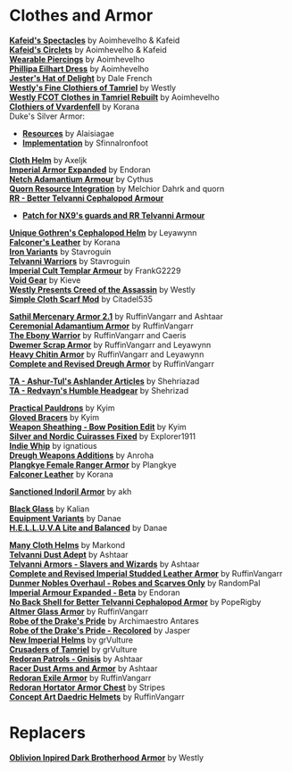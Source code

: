 # Clothes and Armor

[**Kafeid's Spectacles**](https://www.nexusmods.com/morrowind/mods/43167) by Aoimhevelho & Kafeid  
[**Kafeid's Circlets**](https://www.nexusmods.com/morrowind/mods/43183) by Aoimhevelho & Kafeid  
[**Wearable Piercings**](https://www.nexusmods.com/morrowind/mods/43184) by Aoimhevelho  
[**Phillipa Eilhart Dress**](https://www.nexusmods.com/morrowind/mods/43006) by Aoimhevelho  
[**Jester's Hat of Delight**](http://mw.modhistory.com/download-4-8191) by Dale French  
[**Westly's Fine Clothiers of Tamriel**](http://download.fliggerty.com/download-127-751) by Westly  
[**Westly FCOT Clothes in Tamriel Rebuilt**](https://www.nexusmods.com/morrowind/mods/42652) by Aoimhevelho  
[**Clothiers of Vvardenfell**](http://mw.modhistory.com/download-53-5587) by Korana  
Duke's Silver Armor:
* [**Resources**](https://www.nexusmods.com/morrowind/mods/35562?) by Alaisiagae  
* [**Implementation**](https://www.nexusmods.com/morrowind/mods/46828) by SfinnaIronfoot  

[**Cloth Helm**](https://www.nexusmods.com/morrowind/mods/47783) by Axeljk  
[**Imperial Armor Expanded**](https://www.nexusmods.com/morrowind/mods/49330) by Endoran  
[**Netch Adamantium Armour**](https://www.nexusmods.com/morrowind/mods/1430) by Cythus  
[**Quorn Resource Integration**](https://www.nexusmods.com/morrowind/mods/43269) by Melchior Dahrk and quorn  
[**RR - Better Telvanni Cephalopod Armour**](https://www.nexusmods.com/morrowind/mods/44837)
* [**Patch for NX9's guards and RR Telvanni Armour**](https://www.nexusmods.com/morrowind/mods/45163/?)

[**Unique Gothren's Cephalopod Helm**](https://www.nexusmods.com/morrowind/mods/46534) by Leyawynn  
[**Falconer's Leather**](http://mw.modhistory.com/download-44-12242) by Korana  
[**Iron Variants**](https://www.nexusmods.com/morrowind/mods/43260) by Stavroguin  
[**Telvanni Warriors**](https://www.nexusmods.com/morrowind/mods/43254?) by Stavroguin  
[**Imperial Cult Templar Armour**](https://www.nexusmods.com/morrowind/mods/48233) by FrankG2229  
[**Void Gear**](https://www.nexusmods.com/morrowind/mods/1789) by Kieve  
[**Westly Presents Creed of the Assassin**](http://mw.modhistory.com/download-98-13393) by Westly  
[**Simple Cloth Scarf Mod**](https://www.nexusmods.com/morrowind/mods/49100) by Citadel535  

[**Sathil Mercenary Armor 2.1**](https://www.nexusmods.com/morrowind/mods/48340) by RuffinVangarr and Ashtaar  
[**Ceremonial Adamantium Armor**](https://www.nexusmods.com/morrowind/mods/46629) by RuffinVangarr  
[**The Ebony Warrior**](https://www.nexusmods.com/morrowind/mods/48564) by RuffinVangarr and Caeris  
[**Dwemer Scrap Armor**](https://www.nexusmods.com/morrowind/mods/47665) by RuffinVangarr and Leyawynn  
[**Heavy Chitin Armor**](https://www.nexusmods.com/morrowind/mods/47684) by RuffinVangarr and Leyawynn  
[**Complete and Revised Dreugh Armor**](https://www.nexusmods.com/morrowind/mods/49092) by RuffinVangarr  

[**TA - Ashur-Tul's Ashlander Articles**](https://www.nexusmods.com/morrowind/mods/48677) by Shehriazad  
[**TA - Redvayn's Humble Headgear**](https://www.nexusmods.com/morrowind/mods/48647) by Shehrizad  

[**Practical Pauldrons**](https://www.nexusmods.com/morrowind/mods/48523) by Kyim  
[**Gloved Bracers**](https://www.nexusmods.com/morrowind/mods/48497) by Kyim  
[**Weapon Sheathing - Bow Position Edit**](https://www.nexusmods.com/morrowind/mods/48473) by Kyim  
[**Silver and Nordic Cuirasses Fixed**](https://www.nexusmods.com/morrowind/mods/48646) by Explorer1911   
[**Indie Whip**](https://www.nexusmods.com/morrowind/mods/48690) by ignatious  
[**Dreugh Weapons Additions**](https://www.nexusmods.com/morrowind/mods/49093) by Anroha  
[**Plangkye Female Ranger Armor**](http://mw.modhistory.com/download-21-14001) by Plangkye  
[**Falconer Leather**](http://mw.modhistory.com/download-44-12242) by Korana  

[**Sanctioned Indoril Armor**](https://www.nexusmods.com/morrowind/mods/49212) by akh  

[**Black Glass**](http://mw.modhistory.com/download-21-14166) by Kalian  
[**Equipment Variants**](https://www.nexusmods.com/morrowind/mods/49253) by Danae  
[**H.E.L.L.U.V.A Lite and Balanced**](https://www.nexusmods.com/morrowind/mods/47573) by Danae  

[**Many Cloth Helms**](https://www.nexusmods.com/morrowind/mods/49282) by Markond  
[**Telvanni Dust Adept**](https://www.nexusmods.com/morrowind/mods/49265) by Ashtaar  
[**Telvanni Armors - Slavers and Wizards**](https://www.nexusmods.com/morrowind/mods/49266) by Ashtaar  
[**Complete and Revised Imperial Studded Leather Armor**](https://www.nexusmods.com/morrowind/mods/49301) by RuffinVangarr  
[**Dunmer Nobles Overhaul - Robes and Scarves Only**](https://www.nexusmods.com/morrowind/mods/49287) by RandomPal  
[**Imperial Armour Expanded - Beta**](https://www.nexusmods.com/morrowind/mods/49330) by Endoran  
[**No Back Shell for Better Telvanni Cephalopod Armor**](https://www.nexusmods.com/morrowind/mods/49334) by PopeRigby  
[**Altmer Glass Armor**](https://www.nexusmods.com/morrowind/mods/49335) by RuffinVangarr  
[**Robe of the Drake's Pride**](https://www.nexusmods.com/morrowind/mods/49417) by Archimaestro Antares  
[**Robe of the Drake's Pride - Recolored**](https://www.nexusmods.com/morrowind/mods/49420) by Jasper  
[**New Imperial Helms**](https://www.nexusmods.com/morrowind/mods/49448) by grVulture  
[**Crusaders of Tamriel**](https://www.nexusmods.com/morrowind/mods/49449) by grVulture  
[**Redoran Patrols - Gnisis**](https://www.nexusmods.com/morrowind/mods/49484) by Ashtaar  
[**Racer Dust Arms and Armor**](https://www.nexusmods.com/morrowind/mods/49485) by Ashtaar  
[**Redoran Exile Armor**](https://www.nexusmods.com/morrowind/mods/49509) by RuffinVangarr  
[**Redoran Hortator Armor Chest**](https://www.nexusmods.com/morrowind/mods/49498) by Stripes  
[**Concept Art Daedric Helmets**](https://www.nexusmods.com/morrowind/mods/49534) by RuffinVangarr  

# Replacers
[**Oblivion Inpired Dark Brotherhood Armor**](http://mw.modhistory.com/download-37-11319) by Westly  
